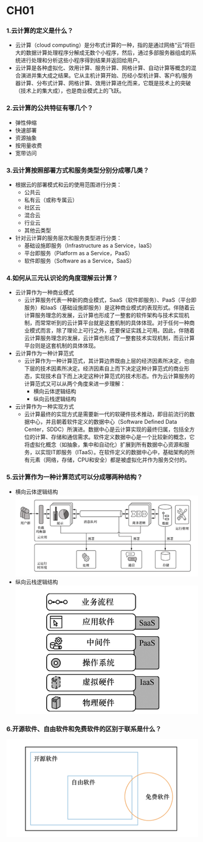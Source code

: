 # CH01

### 1.云计算的定义是什么？
- 云计算（cloud computing）是分布式计算的一种，指的是通过网络“云”将巨大的数据计算处理程序分解成无数个小程序，然后，通过多部服务器组成的系统进行处理和分析这些小程序得到结果并返回给用户。
- 云计算是各种虚拟化、效用计算、服务计算、网格计算、自动计算等概念的混合演进并集大成之结果。它从主机计算开始、历经小型机计算、客户机/服务器计算、分布式计算、网格计算、效用计算进化而来，它既是技术上的突破（技术上的集大成），也是商业模式上的飞跃。

### 2.云计算的公共特征有哪几个？
- 弹性伸缩
- 快速部署
- 资源抽象
- 按用量收费
- 宽带访问

### 3.云计算按照部署方式和服务类型分别分成哪几类？
- 根据云的部署模式和云的使用范围进行分类：
    - 公共云
	- 私有云（或称专属云）
	- 社区云
	- 混合云
	- 行业云
	- 其他云类型
- 针对云计算的服务层次和服务类型进行分类：
    - 基础设施即服务（Infrastructure as a Service，IaaS）
	- 平台即服务（Platform as a Service，PaaS）
	- 软件即服务（Software as a Service，SaaS）

### 4.如何从三元认识论的角度理解云计算？
- 云计算作为一种商业模式
    - 云计算服务代表一种新的商业模式，SaaS（软件即服务）、PaaS（平台即服务）和IaaS（基础设施即服务）是这种商业模式的表现形式。伴随着云计算服务理念的发展，云计算也形成了一整套的软件架构与技术实现机制，而常常听到的云计算平台就是这套机制的具体体现。对于任何一种商业模式而言，除了理论上可行之外，还要保证实践上可用。因此，伴随着云计算服务理念的发展，云计算也形成了一整套技术实现机制，而云计算平台则是这套机制的具体体现。
- 云计算作为一种计算范式
   - 云计算作为一种计算范式，其计算边界既由上层的经济因素所决定，也由下层的技术因素所决定。经济因素自上而下决定这种计算范式的商业形态，实现技术自下而上决定这种计算范式的技术形态。作为云计算服务的计算范式又可以从两个角度来进一步理解：
	    - 横向云体逻辑结构
	    - 纵向云栈逻辑结构
- 云计算作为一种实现方式
    - 云计算最终的实现方式是需要新一代的软硬件技术推动，即目前流行的数据中心，并且朝着软件定义的数据中心（Software Defined Data Center，SDDC）所演进。数据中心是云计算实现的最终归属，包括全方位的计算、存储和通信需求。软件定义数据中心是一个比较新的概念，它将虚拟化概念（如抽象，集中和自动化）扩展到所有数据中心资源和服务，以实现IT即服务（ITaaS）。在软件定义的数据中心中，基础架构的所有元素（网络，存储，CPU和安全）都是被虚拟化并作为服务交付的。

### 5.云计算作为一种计算范式可以分成哪两种结构？
- 横向云体逻辑结构
![横向云体逻辑结构](https://github.com/keena-y/imgs/blob/master/1.png)
- 纵向云栈逻辑结构
![纵向云栈逻辑结构](https://github.com/keena-y/imgs/blob/master/2.png)
### 6.开源软件、自由软件和免费软件的区别于联系是什么？
![区别图](https://github.com/keena-y/imgs/blob/master/3.png)

